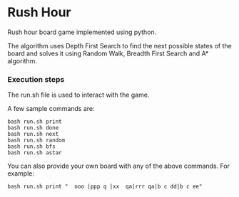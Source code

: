 # Rush Hour 

Rush hour board game implemented using python.

The algorithm uses Depth First Search to find the next possible states of the board and solves it using Random Walk, Breadth First Search and A* algorithm.

### Execution steps
The run.sh file is used to interact with the game.

A few sample commands are:

```
bash run.sh print
bash run.sh done
bash run.sh next
bash run.sh random
bash run.sh bfs
bash run.sh astar
```

You can also provide your own board with any of the above commands.
For example:

```
bash run.sh print "  ooo |ppp q |xx  qa|rrr qa|b c dd|b c ee"
```
